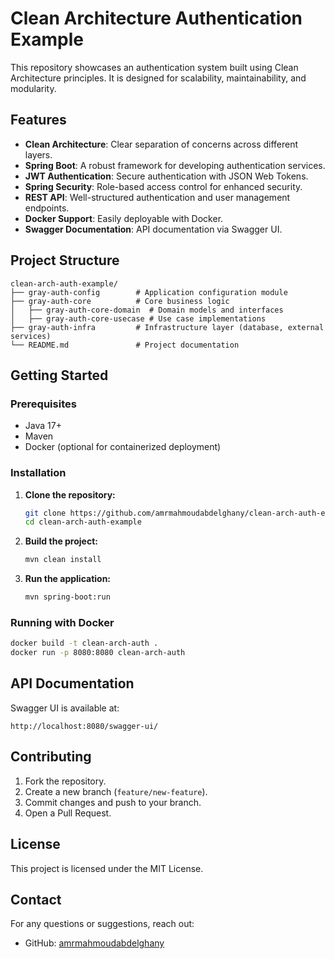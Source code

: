 # Clean Architecture Authentication Example

This repository showcases an authentication system built using Clean Architecture principles. It is designed for scalability, maintainability, and modularity.

## Features
- **Clean Architecture**: Clear separation of concerns across different layers.
- **Spring Boot**: A robust framework for developing authentication services.
- **JWT Authentication**: Secure authentication with JSON Web Tokens.
- **Spring Security**: Role-based access control for enhanced security.
- **REST API**: Well-structured authentication and user management endpoints.
- **Docker Support**: Easily deployable with Docker.
- **Swagger Documentation**: API documentation via Swagger UI.

## Project Structure
```
clean-arch-auth-example/
├── gray-auth-config        # Application configuration module
├── gray-auth-core          # Core business logic
│   ├── gray-auth-core-domain  # Domain models and interfaces
│   ├── gray-auth-core-usecase # Use case implementations
├── gray-auth-infra         # Infrastructure layer (database, external services)
└── README.md               # Project documentation
```

## Getting Started

### Prerequisites
- Java 17+
- Maven
- Docker (optional for containerized deployment)

### Installation
1. **Clone the repository:**
   ```sh
   git clone https://github.com/amrmahmoudabdelghany/clean-arch-auth-example.git
   cd clean-arch-auth-example
   ```
2. **Build the project:**
   ```sh
   mvn clean install
   ```
3. **Run the application:**
   ```sh
   mvn spring-boot:run
   ```

### Running with Docker
```sh
docker build -t clean-arch-auth .
docker run -p 8080:8080 clean-arch-auth
```

## API Documentation
Swagger UI is available at:
```
http://localhost:8080/swagger-ui/
```

## Contributing
1. Fork the repository.
2. Create a new branch (`feature/new-feature`).
3. Commit changes and push to your branch.
4. Open a Pull Request.

## License
This project is licensed under the MIT License.

## Contact
For any questions or suggestions, reach out:
- GitHub: [amrmahmoudabdelghany](https://github.com/amrmahmoudabdelghany)

